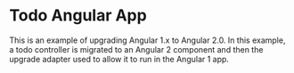 # Todo Angular App

This is an example of upgrading Angular 1.x to Angular 2.0. In this example, a todo 
controller is migrated to an Angular 2 component and then the upgrade adapter used to
allow it to run in the Angular 1 app.